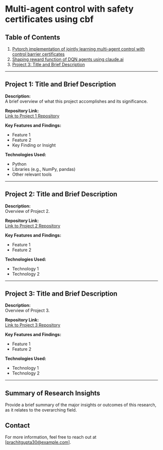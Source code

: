 # Multi-agent control with safety certificates using cbf


## Table of Contents
1. [Pytorch implementation of jointly learning multi-agent control with control barrier certificates](#project-1-title-and-brief-description)
2. [Shaping reward function of DQN agents using claude.ai](#project-2-title-and-brief-description)
3. [Project 3: Title and Brief Description](#project-3-title-and-brief-description)

---

## Project 1: Title and Brief Description

**Description:**  
A brief overview of what this project accomplishes and its significance.

**Repository Link:**  
[Link to Project 1 Repository](https://github.com/username/Project1)

**Key Features and Findings:**
- Feature 1
- Feature 2
- Key Finding or Insight

**Technologies Used:**  
- Python
- Libraries (e.g., NumPy, pandas)
- Other relevant tools

---

## Project 2: Title and Brief Description

**Description:**  
Overview of Project 2.

**Repository Link:**  
[Link to Project 2 Repository](https://github.com/username/Project2)

**Key Features and Findings:**
- Feature 1
- Feature 2

**Technologies Used:**  
- Technology 1
- Technology 2

---

## Project 3: Title and Brief Description

**Description:**  
Overview of Project 3.

**Repository Link:**  
[Link to Project 3 Repository](https://github.com/username/Project3)

**Key Features and Findings:**
- Feature 1
- Feature 2

**Technologies Used:**  
- Technology 1
- Technology 2

---

## Summary of Research Insights
Provide a brief summary of the major insights or outcomes of this research, as it relates to the overarching field.

## Contact
For more information, feel free to reach out at [prachitgupta30@example.com].
